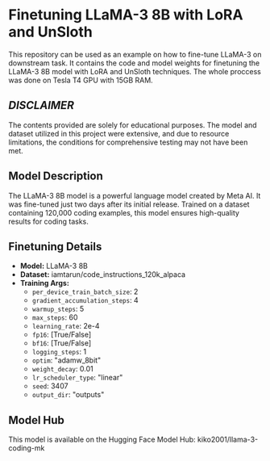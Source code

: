 **Finetuning LLaMA-3 8B with LoRA and UnSloth**
=====================================================

This repository can be used as an example on how to fine-tune LLaMA-3 on downstream task. It contains the code and model weights for finetuning the LLaMA-3 8B model with LoRA and UnSloth techniques. The whole proccess was done on Tesla T4 GPU with 15GB RAM.

## *DISCLAIMER*


The contents provided are solely for educational purposes. The model and dataset utilized in this project were extensive, and due to resource limitations, the conditions for comprehensive testing may not have been met. 

**Model Description**
--------------------

The LLaMA-3 8B model is a powerful language model created by Meta AI. It was fine-tuned just two days after its initial release. Trained on a dataset containing 120,000 coding examples, this model ensures high-quality results for coding tasks.



**Finetuning Details**
---------------------

* **Model:** LLaMA-3 8B
* **Dataset:** iamtarun/code_instructions_120k_alpaca
* **Training Args:**
    + `per_device_train_batch_size`: 2
    + `gradient_accumulation_steps`: 4
    + `warmup_steps`: 5
    + `max_steps`: 60
    + `learning_rate`: 2e-4
    + `fp16`: [True/False]
    + `bf16`: [True/False]
    + `logging_steps`: 1
    + `optim`: "adamw_8bit"
    + `weight_decay`: 0.01
    + `lr_scheduler_type`: "linear"
    + `seed`: 3407
    + `output_dir`: "outputs"


**Model Hub**
-------------

This model is available on the Hugging Face Model Hub: kiko2001/llama-3-coding-mk
